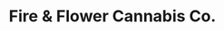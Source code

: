 ---
title: "Fire & Flower Cannabis Co."
url: /spruce-grove/fire-und-flower-cannabis-co/
shop: Hanf
---